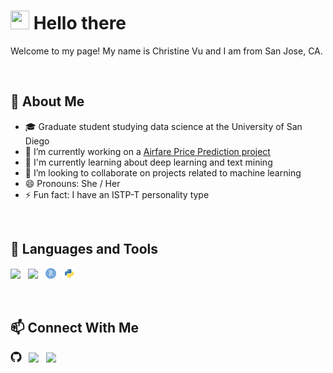 # <img src="https://raw.githubusercontent.com/MartinHeinz/MartinHeinz/master/wave.gif" width="30px" height="30px" /> Hello there
Welcome to my page! My name is Christine Vu and I am from San Jose, CA.

&nbsp;

## :book: About Me
- 🎓 Graduate student studying data science at the University of San Diego
- 🔭 I’m currently working on a [Airfare Price Prediction project](https://github.com/VSbr22/Capstone)
- 🌱 I'm currently learning about deep learning and text mining
- 👯 I’m looking to collaborate on projects related to machine learning
- 😄 Pronouns: She / Her
- ⚡ Fun fact: I have an ISTP-T personality type

&nbsp;

## 🔧 Languages and Tools <br />
<img src="https://cdn.jsdelivr.net/gh/devicons/devicon/icons/vscode/vscode-original.svg" width="3.5%"/> &nbsp;
<img src="https://cdn.jsdelivr.net/gh/devicons/devicon/icons/mysql/mysql-original.svg" width="3.5%"/> &nbsp;
<img src="https://raw.githubusercontent.com/devicons/devicon/1119b9f84c0290e0f0b38982099a2bd027a48bf1/icons/rstudio/rstudio-original.svg" width="3.5%"/> &nbsp;
<img src="https://github.com/devicons/devicon/blob/v2.15.1/icons/python/python-original.svg" width="3.5%"/> &nbsp;

&nbsp;

## 📫 Connect With Me
[<img src="https://github.com/devicons/devicon/blob/v2.15.1/icons/github/github-original.svg" width="3.5%"/>](https://github.com/christinevu510) &nbsp;
[<img src="https://img.icons8.com/color/48/000000/linkedin.png" width="3.5%"/>](https://www.linkedin.com/in/christine-vu-41656517a/)  &nbsp;
<a href="mailto:christinevu510@gmail.com"> <img src="https://img.icons8.com/fluent/48/000000/gmail.png" width="3.5%"/>
